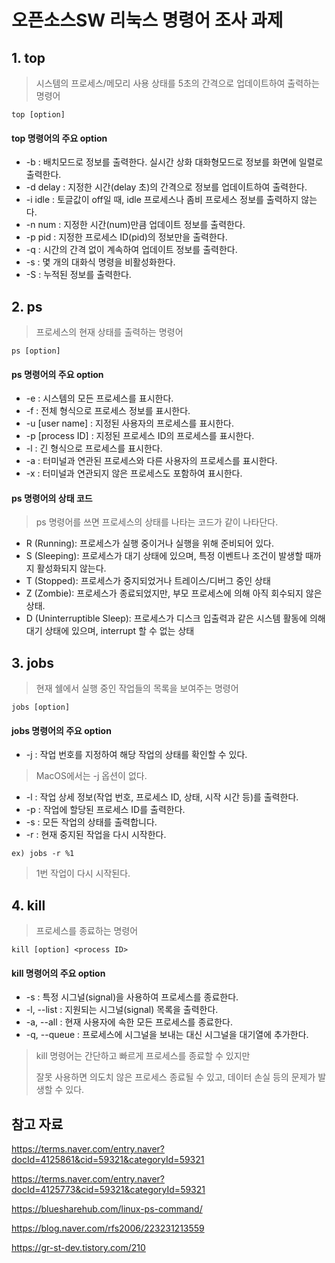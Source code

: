 # 오픈소스SW 리눅스 명령어 조사 과제

## 1. top
> 시스템의 프로세스/메모리 사용 상태를 5초의 간격으로 업데이트하여 출력하는 명령어

`top [option]`

#### top 명령어의 주요 option
- -b : 배치모드로 정보를 출력한다. 실시간 상화 대화형모드로 정보를 화면에 일렬로 출력한다.
- -d delay : 지정한 시간(delay 초)의 간격으로 정보를 업데이트하여 출력한다.
- -i idle : 토글값이 off일 때, idle 프로세스나 좀비 프로세스 정보를 출력하지 않는다.
- -n num : 지정한 시간(num)만큼 업데이트 정보를 출력한다.
- -p pid : 지정한 프로세스 ID(pid)의 정보만을 출력한다.
- -q : 시간의 간격 없이 계속하여 업데이트 정보를 출력한다.
- -s : 몇 개의 대화식 명령을 비활성화한다.
- -S : 누적된 정보를 출력한다.


## 2. ps
> 프로세스의 현재 상태를 출력하는 명령어

`ps [option]`

#### ps 명령어의 주요 option
- -e : 시스템의 모든 프로세스를 표시한다.
- -f : 전체 형식으로 프로세스 정보를 표시한다.
- -u  [user name] : 지정된 사용자의 프로세스를 표시한다.
- -p [process ID] : 지정된 프로세스 ID의 프로세스를 표시한다.
- -l : 긴 형식으로 프로세스를 표시한다.
- -a : 터미널과 연관된 프로세스와 다른 사용자의 프로세스를 표시한다.
- -x : 터미널과 연관되지 않은 프로세스도 포함하여 표시한다.

#### ps 명령어의 상태 코드
> ps 명령어를 쓰면 프로세스의 상태를 나타는 코드가 같이 나타단다. 
- R (Running): 프로세스가 실행 중이거나 실행을 위해 준비되어 있다.
- S (Sleeping): 프로세스가 대기 상태에 있으며, 특정 이벤트나 조건이 발생할 때까지 활성화되지 않는다.
- T (Stopped): 프로세스가 중지되었거나 트레이스/디버그 중인 상태
- Z (Zombie): 프로세스가 종료되었지만, 부모 프로세스에 의해 아직 회수되지 않은 상태.
- D (Uninterruptible Sleep): 프로세스가 디스크 입출력과 같은 시스템 활동에 의해 대기 상태에 있으며, interrupt 할 수 없는 상태

## 3. jobs
> 현재 쉘에서 실행 중인 작업들의 목록을 보여주는 명령어

`jobs [option]`

#### jobs 명령어의 주요 option
- -j : 작업 번호를 지정하여 해당 작업의 상태를 확인할 수 있다.
> MacOS에서는 -j 옵션이 없다.
- -l : 작업 상세 정보(작업 번호, 프로세스 ID, 상태, 시작 시간 등)를 출력한다.
- -p : 작업에 할당된 프로세스 ID를 출력한다.
- -s : 모든 작업의 상태를 출력합니다.
- -r : 현재 중지된 작업을 다시 시작한다.
  
`ex) jobs -r %1`
> 1번 작업이 다시 시작된다.

## 4. kill
> 프로세스를 종료하는 명령어

`kill [option] <process ID>`

#### kill 명령어의 주요 option
- -s <signal> : 특정 시그널(signal)을 사용하여 프로세스를 종료한다.
- -l, --list : 지원되는 시그널(signal) 목록을 출력한다.
- -a, --all : 현재 사용자에 속한 모든 프로세스를 종료한다.
- -q, --queue : 프로세스에 시그널을 보내는 대신 시그널을 대기열에 추가한다.

> kill 명령어는 간단하고 빠르게 프로세스를 종료할 수 있지만
>
> 잘못 사용하면 의도치 않은 프로세스 종료될 수 있고, 데이터 손실 등의 문제가 발생할 수 있다.

## 참고 자료
<https://terms.naver.com/entry.naver?docId=4125861&cid=59321&categoryId=59321>

<https://terms.naver.com/entry.naver?docId=4125773&cid=59321&categoryId=59321>

<https://bluesharehub.com/linux-ps-command/>

<https://blog.naver.com/rfs2006/223231213559>

<https://gr-st-dev.tistory.com/210>
